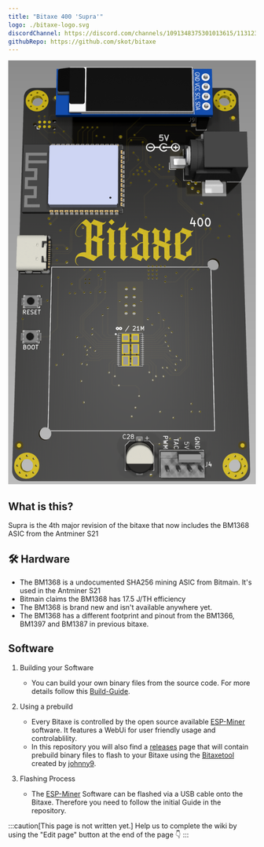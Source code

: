 ```yaml
---
title: "Bitaxe 400 'Supra'"
logo: ./bitaxe-logo.svg
discordChannel: https://discord.com/channels/1091348375301013615/1131234857733857332
githubRepo: https://github.com/skot/bitaxe
---
```


![bitaxe-supra](./supra_render.png)

## What is this?

Supra is the 4th major revision of the bitaxe that now includes the BM1368 ASIC from the Antminer S21

## 🛠️ Hardware

- The BM1368 is a undocumented SHA256 mining ASIC from Bitmain. It's used in the Antminer S21
- Bitmain claims the BM1368 has 17.5 J/TH efficiency
- The BM1368 is brand new and isn't available anywhere yet.
- The BM1368 has a different footprint and pinout from the BM1366, BM1397 and BM1387 in previous bitaxe.

## Software

1. Building your Software

   - You can build your own binary files from the source code. For more details follow this [Build-Guide](/axeos/compile).

2. Using a prebuild

   - Every Bitaxe is controlled by the open source available [ESP-Miner](https://github.com/skot/ESP-Miner) software. It features a WebUi for user friendly usage and controlablility.
   - In this repository you will also find a [releases](https://github.com/skot/ESP-Miner/releases) page that will contain prebuild binary files to flash to your Bitaxe using the [Bitaxetool](https://github.com/johnny9/bitaxetool) created by [johnny9](https://github.com/johnny9).

3. Flashing Process
   - The [ESP-Miner](https://github.com/skot/ESP-Miner) Software can be flashed via a USB cable onto the Bitaxe. Therefore you need to follow the initial Guide in the repository.

:::caution[This page is not written yet.]
Help us to complete the wiki by using the "Edit page" button at the end of the page 👇
:::
